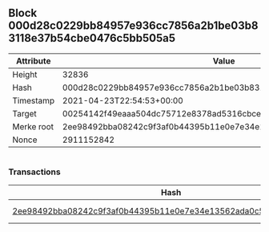 ## Block 000d28c0229bb84957e936cc7856a2b1be03b83118e37b54cbe0476c5bb505a5

Attribute | Value
--- | ---
Height | 32836
Hash | 000d28c0229bb84957e936cc7856a2b1be03b83118e37b54cbe0476c5bb505a5
Timestamp | 2021-04-23T22:54:53+00:00
Target | 00254142f49eaaa504dc75712e8378ad5316cbcead634704b3734b6271167cc4
Merke root | 2ee98492bba08242c9f3af0b44395b11e0e7e34e13562ada0c5550b5c6a41d36
Nonce | 2911152842

```

```

### Transactions

Hash | Amount
--- | ---
[2ee98492bba08242c9f3af0b44395b11e0e7e34e13562ada0c5550b5c6a41d36](2ee98492bba08242c9f3af0b44395b11e0e7e34e13562ada0c5550b5c6a41d36.md) | 10.00000000 SKEPTI 

